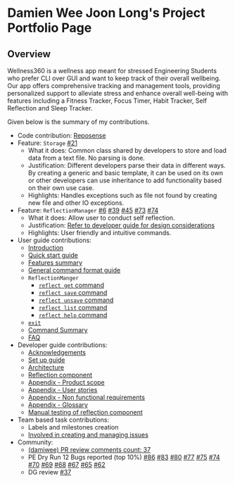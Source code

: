 # Damien Wee Joon Long's Project Portfolio Page

## Overview
Wellness360 is a wellness app meant for stressed Engineering Students who prefer CLI over GUI
and want to keep track of their overall wellbeing. Our app offers comprehensive tracking and management
tools, providing personalized support to alleviate stress and enhance overall well-being with features
including a Fitness Tracker, Focus Timer, Habit Tracker, Self Reflection and Sleep Tracker.

Given below is the summary of my contributions.

* Code contribution: [Reposense](https://nus-cs2113-ay2324s2.github.io/tp-dashboard/?search=damiwee&breakdown=true&sort=groupTitle%20dsc&sortWithin=title&since=2024-02-23&timeframe=commit&mergegroup=&groupSelect=groupByRepos&checkedFileTypes=docs~functional-code~test-code~other)
* Feature: `Storage` [#21](https://github.com/AY2324S2-CS2113-T11-1/tp/issues/21)
  * What it does: Common class shared by developers to store and load data from a text file. No parsing is done.
  * Justification: Different developers parse their data in different ways. By creating a generic and basic template, it can be used on its own or other developers can use inheritance to add functionality based on their own use case.
  * Highlights: Handles exceptions such as file not found by creating new file and other IO exceptions.
* Feature: `ReflectionManager` [#6](https://github.com/AY2324S2-CS2113-T11-1/tp/issues/6) [#39](https://github.com/AY2324S2-CS2113-T11-1/tp/issues/39) [#45](https://github.com/AY2324S2-CS2113-T11-1/tp/issues/45) [#73](https://github.com/AY2324S2-CS2113-T11-1/tp/issues/73) [#74](https://github.com/AY2324S2-CS2113-T11-1/tp/issues/74)
  * What it does: Allow user to conduct self reflection.
  * Justification: [Refer to developer guide for design considerations](https://ay2324s2-cs2113-t11-1.github.io/tp/DeveloperGuide.html#reflection-component)
  * Highlights: User friendly and intuitive commands.
* User guide contributions:
  * [Introduction](https://ay2324s2-cs2113-t11-1.github.io/tp/UserGuide.html#wellness360-user-guide)
  * [Quick start guide](https://ay2324s2-cs2113-t11-1.github.io/tp/UserGuide.html#quick-start)
  * [Features summary](https://ay2324s2-cs2113-t11-1.github.io/tp/UserGuide.html#features)
  * [General command format guide](https://ay2324s2-cs2113-t11-1.github.io/tp/UserGuide.html#features)
  * `ReflectionManger`
    * [`reflect get` command](https://ay2324s2-cs2113-t11-1.github.io/tp/UserGuide.html#get-reflection-questions-reflect-get)
    * [`reflect save` command](https://ay2324s2-cs2113-t11-1.github.io/tp/UserGuide.html#save-favourite-reflection-question-reflect-save)
    * [`reflect unsave` command](https://ay2324s2-cs2113-t11-1.github.io/tp/UserGuide.html#unsave-favourite-reflection-question-reflect-unsave)
    * [`reflect list` command](https://ay2324s2-cs2113-t11-1.github.io/tp/UserGuide.html#view-favourite-reflection-questions-reflect-list)
    * [`reflect help` command](https://ay2324s2-cs2113-t11-1.github.io/tp/UserGuide.html#view-reflection-help-menu-reflect-help)
  * [`exit`](https://ay2324s2-cs2113-t11-1.github.io/tp/UserGuide.html#exit-application-exit)
  * [Command Summary](https://ay2324s2-cs2113-t11-1.github.io/tp/UserGuide.html#command-summary)
  * [FAQ](https://ay2324s2-cs2113-t11-1.github.io/tp/UserGuide.html#faq)
* Developer guide contributions:
  * [Acknowledgements](https://ay2324s2-cs2113-t11-1.github.io/tp/DeveloperGuide.html#acknowledgements)
  * [Set up guide](https://ay2324s2-cs2113-t11-1.github.io/tp/DeveloperGuide.html#setting-up-getting-started)
  * [Architecture](https://ay2324s2-cs2113-t11-1.github.io/tp/DeveloperGuide.html#architecture)
  * [Reflection component](https://ay2324s2-cs2113-t11-1.github.io/tp/DeveloperGuide.html#reflection-component)
  * [Appendix - Product scope](https://ay2324s2-cs2113-t11-1.github.io/tp/DeveloperGuide.html#product-scope)
  * [Appendix - User stories](https://ay2324s2-cs2113-t11-1.github.io/tp/DeveloperGuide.html#user-stories)
  * [Appendix - Non functional requirements](https://ay2324s2-cs2113-t11-1.github.io/tp/DeveloperGuide.html#non-functional-requirements)
  * [Appendix - Glossary](https://ay2324s2-cs2113-t11-1.github.io/tp/DeveloperGuide.html#glossary)
  * [Manual testing of reflection component](https://ay2324s2-cs2113-t11-1.github.io/tp/DeveloperGuide.html#reflection-component-1)
* Team based task contributions:
  * Labels and milestones creation
  * [Involved in creating and managing issues](https://github.com/AY2324S2-CS2113-T11-1/tp/issues?q=is%3Aissue+is%3Aclosed)
* Community:
  * [(damiwee) PR review comments count: 37](https://nus-cs2113-ay2324s2.github.io/dashboards/contents/tp-comments.html)
  * PE Dry Run 12 Bugs reported (top 10%) [#86](https://github.com/AY2324S2-CS2113-W14-4/tp/issues/86)
  [#83](https://github.com/AY2324S2-CS2113-W14-4/tp/issues/83) 
  [#80](https://github.com/AY2324S2-CS2113-W14-4/tp/issues/80)
  [#77](https://github.com/AY2324S2-CS2113-W14-4/tp/issues/77)
  [#75](https://github.com/AY2324S2-CS2113-W14-4/tp/issues/75)
  [#74](https://github.com/AY2324S2-CS2113-W14-4/tp/issues/74)
  [#70](https://github.com/AY2324S2-CS2113-W14-4/tp/issues/70)
  [#69](https://github.com/AY2324S2-CS2113-W14-4/tp/issues/69)
  [#68](https://github.com/AY2324S2-CS2113-W14-4/tp/issues/68)
  [#67](https://github.com/AY2324S2-CS2113-W14-4/tp/issues/67)
  [#65](https://github.com/AY2324S2-CS2113-W14-4/tp/issues/65)
  [#62](https://github.com/AY2324S2-CS2113-W14-4/tp/issues/62)
  * DG review [#37](https://github.com/nus-cs2113-AY2324S2/tp/pull/37/files#diff-1a95edf069a4136e9cb71bee758b0dc86996f6051f0d438ec2c424557de7160b)